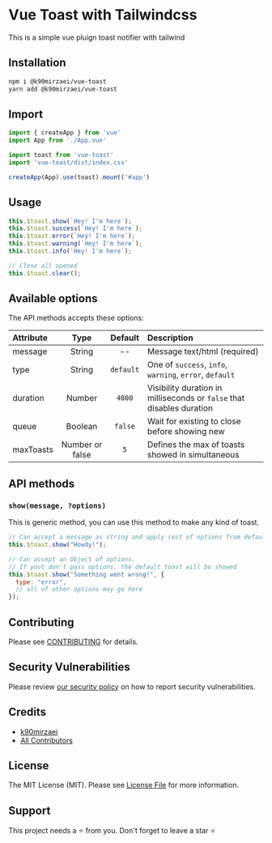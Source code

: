 # Vue Toast with Tailwindcss

This is a simple vue pluign toast notifier with tailwind

## Installation

```bash
npm i @k90mirzaei/vue-toast
yarn add @k90mirzaei/vue-toast
```


## Import

```js
import { createApp } from 'vue'
import App from './App.vue'

import toast from 'vue-toast'
import 'vue-toast/dist/index.css'

createApp(App).use(toast).mount('#app')

```

## Usage

```js
this.$toast.show(`Hey! I'm here`);
this.$toast.success(`Hey! I'm here`);
this.$toast.error(`Hey! I'm here`);
this.$toast.warning(`Hey! I'm here`);
this.$toast.info(`Hey! I'm here`);

// Close all opened
this.$toast.clear();
```

## Available options

The API methods accepts these options:

| Attribute     |      Type       |    Default     | Description                                                                   |
| :------------ | :-------------: | :------------: | :---------------------------------------------------------------------------- |
| message       |     String      |       --       | Message text/html (required)                                                  |
| type          |     String      |   `default`    | One of `success`, `info`, `warning`, `error`, `default`                       |
| duration      |      Number     |     `4000`     | Visibility duration in milliseconds or `false` that disables duration         |
| queue         |     Boolean     |    `false`     | Wait for existing to close before showing new                                 |
| maxToasts     | Number or false |      `5`       | Defines the max of toasts showed in simultaneous                              |


## API methods

### `show(message, ?options)`

This is generic method, you can use this method to make any kind of toast.

```js
// Can accept a message as string and apply rest of options from defaults
this.$toast.show("Howdy!");

// Can accept an Object of options.
// If yout don't pass options, the default toast will be showed
this.$toast.show("Something went wrong!", {
  type: "error",
  // all of other options may go here
});
```

## Contributing

Please see [CONTRIBUTING](.github/CONTRIBUTING.md) for details.

## Security Vulnerabilities

Please review [our security policy](../../security/policy) on how to report security vulnerabilities.

## Credits

-   [k90mirzaei](https://github.com/k90mirzaei)
-   [All Contributors](../../contributors)

## License

The MIT License (MIT). Please see [License File](LICENSE.md) for more information.

## Support

This project needs a ⭐️ from you. Don't forget to leave a star ⭐️
